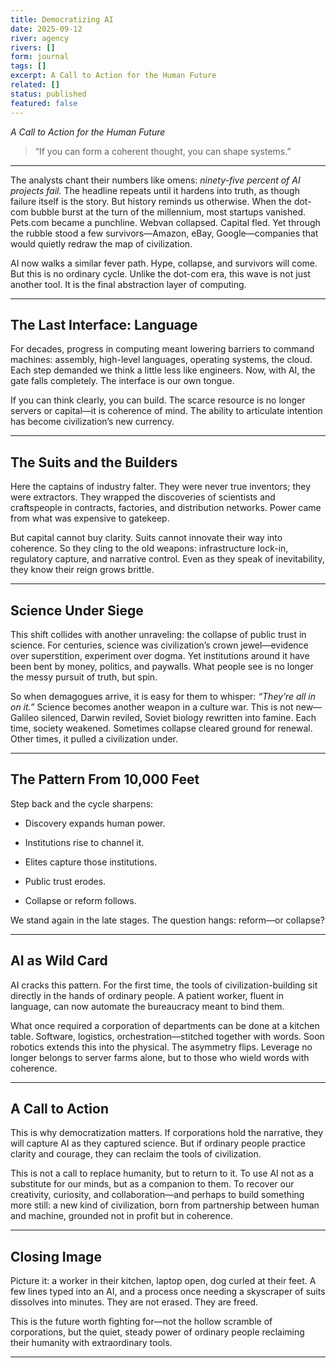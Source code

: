 ```yaml
---
title: Democratizing AI
date: 2025-09-12
river: agency
rivers: []
form: journal
tags: []
excerpt: A Call to Action for the Human Future
related: []
status: published
featured: false
---
```

_A Call to Action for the Human Future_

  

> “If you can form a coherent thought, you can shape systems.”

---

The analysts chant their numbers like omens: _ninety-five percent of AI projects fail._ The headline repeats until it hardens into truth, as though failure itself is the story. But history reminds us otherwise. When the dot-com bubble burst at the turn of the millennium, most startups vanished. Pets.com became a punchline. Webvan collapsed. Capital fled. Yet through the rubble stood a few survivors—Amazon, eBay, Google—companies that would quietly redraw the map of civilization.

  

AI now walks a similar fever path. Hype, collapse, and survivors will come. But this is no ordinary cycle. Unlike the dot-com era, this wave is not just another tool. It is the final abstraction layer of computing.

---

## **The Last Interface: Language**

  

For decades, progress in computing meant lowering barriers to command machines: assembly, high-level languages, operating systems, the cloud. Each step demanded we think a little less like engineers. Now, with AI, the gate falls completely. The interface is our own tongue.

  

If you can think clearly, you can build. The scarce resource is no longer servers or capital—it is coherence of mind. The ability to articulate intention has become civilization’s new currency.

---

## **The Suits and the Builders**

  

Here the captains of industry falter. They were never true inventors; they were extractors. They wrapped the discoveries of scientists and craftspeople in contracts, factories, and distribution networks. Power came from what was expensive to gatekeep.

  

But capital cannot buy clarity. Suits cannot innovate their way into coherence. So they cling to the old weapons: infrastructure lock-in, regulatory capture, and narrative control. Even as they speak of inevitability, they know their reign grows brittle.

---

## **Science Under Siege**

  

This shift collides with another unraveling: the collapse of public trust in science. For centuries, science was civilization’s crown jewel—evidence over superstition, experiment over dogma. Yet institutions around it have been bent by money, politics, and paywalls. What people see is no longer the messy pursuit of truth, but spin.

  

So when demagogues arrive, it is easy for them to whisper: _“They’re all in on it.”_ Science becomes another weapon in a culture war. This is not new—Galileo silenced, Darwin reviled, Soviet biology rewritten into famine. Each time, society weakened. Sometimes collapse cleared ground for renewal. Other times, it pulled a civilization under.

---

## **The Pattern From 10,000 Feet**

  

Step back and the cycle sharpens:

- Discovery expands human power.
    
- Institutions rise to channel it.
    
- Elites capture those institutions.
    
- Public trust erodes.
    
- Collapse or reform follows.
    

  

We stand again in the late stages. The question hangs: reform—or collapse?

---

## **AI as Wild Card**

  

AI cracks this pattern. For the first time, the tools of civilization-building sit directly in the hands of ordinary people. A patient worker, fluent in language, can now automate the bureaucracy meant to bind them.

  

What once required a corporation of departments can be done at a kitchen table. Software, logistics, orchestration—stitched together with words. Soon robotics extends this into the physical. The asymmetry flips. Leverage no longer belongs to server farms alone, but to those who wield words with coherence.

---

## **A Call to Action**

  

This is why democratization matters. If corporations hold the narrative, they will capture AI as they captured science. But if ordinary people practice clarity and courage, they can reclaim the tools of civilization.

  

This is not a call to replace humanity, but to return to it. To use AI not as a substitute for our minds, but as a companion to them. To recover our creativity, curiosity, and collaboration—and perhaps to build something more still: a new kind of civilization, born from partnership between human and machine, grounded not in profit but in coherence.

---

## **Closing Image**

  

Picture it: a worker in their kitchen, laptop open, dog curled at their feet. A few lines typed into an AI, and a process once needing a skyscraper of suits dissolves into minutes. They are not erased. They are freed.

  

This is the future worth fighting for—not the hollow scramble of corporations, but the quiet, steady power of ordinary people reclaiming their humanity with extraordinary tools.

---